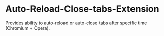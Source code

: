 Auto-Reload-Close-tabs-Extension
================================

Provides ability to auto-reload or auto-close tabs after specific time (Chromium + Opera).
